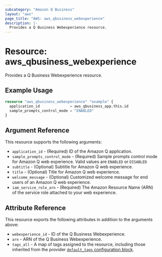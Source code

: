 ```yaml
---
subcategory: "Amazon Q Business"
layout: "aws"
page_title: "AWS: aws_qbusiness_webexperience"
description: |-
  Provides a Q Business Webexperience resource.
---
```


# Resource: aws_qbusiness_webexperience

Provides a Q Business Webexperience resource.

## Example Usage

```terraform
resource "aws_qbusiness_webexperience" "example" {
  application_id              = aws_qbusiness_app.this.id
  sample_prompts_control_mode = "ENABLED"
}
```

## Argument Reference

This resource supports the following arguments:

* `application_id` - (Required) ID of the Amazon Q application.
* `sample_prompts_control_mode` - (Required) Sample prompts control mode for Amazon Q web experience. Valid values are `ENABLED` or `DISABLED`
* `subtitle` - (Optional) Subtitle for Amazon Q web experience.
* `title` - (Optional) Title for Amazon Q web experience.
* `welcome_message` - (Optional) Customized welcome message for end users of an Amazon Q web experience.
* `iam_service_role_arn` - (Required) The Amazon Resource Name (ARN) of the service role attached to your web experience.

## Attribute Reference

This resource exports the following attributes in addition to the arguments above:

* `webexperience_id` - ID of the Q Business Webexperience.
* `arn` - ARN of the Q Business Webexperience.
* `tags_all` - A map of tags assigned to the resource, including those inherited from the provider [`default_tags` configuration block](https://registry.terraform.io/providers/hashicorp/aws/latest/docs#default_tags-configuration-block).
